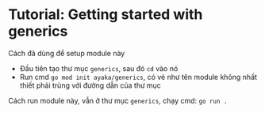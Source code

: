 # Tutorial: Getting started with generics

Cách đã dùng để setup module này

- Đầu tiên tạo thư mục `generics`, sau đó `cd` vào nó
- Run cmd `go mod init ayaka/generics`, có vẻ như tên module không nhất thiết phải trùng với đường dẫn của thư mục

Cách run module này, vẫn ở thư mục `generics`, chạy cmd: `go run .`
